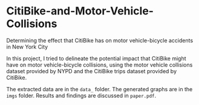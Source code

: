 # CitiBike-and-Motor-Vehicle-Collisions
Determining the effect that CitiBike has on motor vehicle-bicycle accidents in New York City

In this project, I tried to delineate the potential impact that CitiBike might have on motor vehicle-bicycle collisions, using the motor vehicle collisions dataset provided by NYPD and the CitiBike trips dataset provided by CitiBike.

The extracted data are in the `data_` folder. The generated graphs are in the `imgs` folder. Results and findings are discussed in `paper.pdf`.